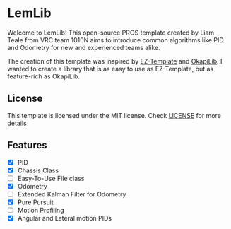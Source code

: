 # LemLib

Welcome to LemLib! This open-source PROS template created by Liam Teale from VRC team 1010N aims to introduce common algorithms like PID and Odometry for new and experienced teams alike.

The creation of this template was inspired by [EZ-Template](https://github.com/EZ-Robotics/EZ-Template) and [OkapiLib](https://github.com/OkapiLib/OkapiLib). I wanted to create a library that is as easy to use as EZ-Template, but as feature-rich as OkapiLib.

## License

This template is licensed under the MIT license. Check [LICENSE](https://github.com/SizzinSeal/LemLib/blob/master/LICENSE) for more details

## Features
- [X] PID
- [X] Chassis Class
- [ ] Easy-To-Use File class
- [X] Odometry
- [ ] Extended Kalman Filter for Odometry
- [X] Pure Pursuit
- [ ] Motion Profiling
- [X] Angular and Lateral motion PIDs
